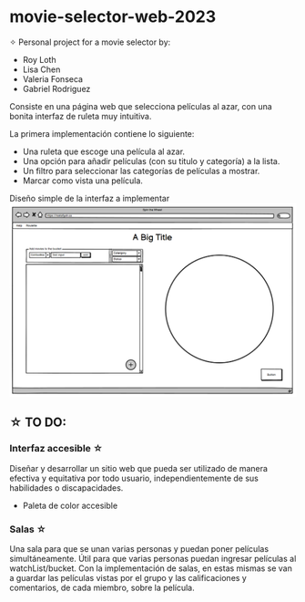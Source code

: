 # movie-selector-web-2023
✧ Personal project for a movie selector by: 
- Roy Loth
- Lisa Chen
- Valeria Fonseca
- Gabriel Rodriguez

Consiste en una página web que selecciona películas al azar, con una bonita interfaz de ruleta muy intuitiva. 

La primera implementación contiene lo siguiente:
- Una ruleta que escoge una película al azar.
- Una opción para añadir películas (con su titulo y categoría) a la lista.
- Un filtro para seleccionar las categorías de películas a mostrar.
- Marcar como vista una película.

Diseño simple de la interfaz a implementar
![primera interfaz](assets\interfasePrototype.png)


## ☆ TO DO:
### **Interfaz accesible ☆** 
Diseñar y desarrollar un sitio web que pueda ser utilizado de manera efectiva y equitativa por todo usuario, independientemente de sus habilidades o discapacidades.
- Paleta de color accesible

### **Salas ☆** 
Una sala para que se unan varias personas y puedan poner películas simultáneamente. Útil para que varias personas puedan ingresar películas al watchList/bucket. Con la implementación de salas, en estas mismas se van a guardar las películas vistas por el grupo y las calificaciones y comentarios, de cada miembro, sobre la película.

